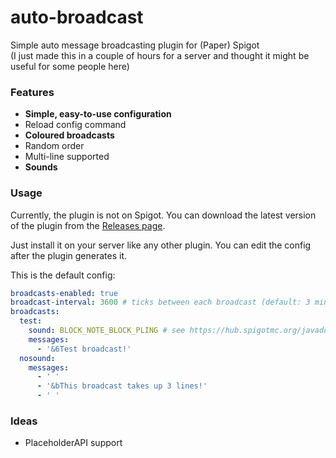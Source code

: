 # auto-broadcast
Simple auto message broadcasting plugin for (Paper) Spigot  
(I just made this in a couple of hours for a server and thought it might be useful for some people here)

### Features
- **Simple, easy-to-use configuration**
- Reload config command
- **Coloured broadcasts**
- Random order
- Multi-line supported
- **Sounds**

### Usage
Currently, the plugin is not on Spigot. You can download the latest version of 
the plugin from the [Releases page](https://github.com/jellz/auto-broadcast/releases).  
  
Just install it on your server like any other plugin. You can edit the config after the plugin generates it.  
  
This is the default config:  
```yaml
broadcasts-enabled: true
broadcast-interval: 3600 # ticks between each broadcast (default: 3 minutes)
broadcasts:
  test:
    sound: BLOCK_NOTE_BLOCK_PLING # see https://hub.spigotmc.org/javadocs/bukkit/org/bukkit/Sound.html for a list of sounds, leave blank for no sound
    messages:
      - '&6Test broadcast!'
  nosound:
    messages:
      - ' '
      - '&bThis broadcast takes up 3 lines!'
      - ' '
```
  
### Ideas
- PlaceholderAPI support
